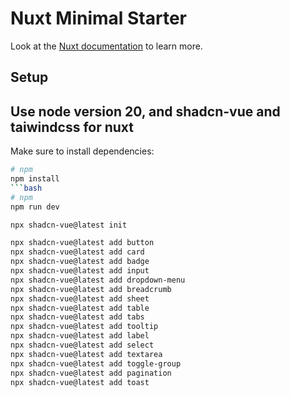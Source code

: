 # Nuxt Minimal Starter

Look at the [Nuxt documentation](https://nuxt.com/docs/getting-started/introduction) to learn more.

## Setup

## Use node version 20, and shadcn-vue and taiwindcss for nuxt

Make sure to install dependencies:

```bash
# npm
npm install
```bash
# npm
npm run dev

npx shadcn-vue@latest init

npx shadcn-vue@latest add button
npx shadcn-vue@latest add card
npx shadcn-vue@latest add badge
npx shadcn-vue@latest add input
npx shadcn-vue@latest add dropdown-menu
npx shadcn-vue@latest add breadcrumb
npx shadcn-vue@latest add sheet
npx shadcn-vue@latest add table
npx shadcn-vue@latest add tabs
npx shadcn-vue@latest add tooltip
npx shadcn-vue@latest add label
npx shadcn-vue@latest add select
npx shadcn-vue@latest add textarea
npx shadcn-vue@latest add toggle-group
npx shadcn-vue@latest add pagination
npx shadcn-vue@latest add toast
